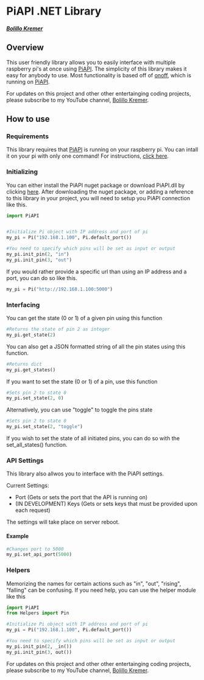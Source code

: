 # PiAPI .NET Library
##### [Bolillo Kremer](https://youtube.com/BolilloKremer?https://www.youtube.com/BolilloKremer?sub_confirmation=1)

## Overview
This user friendly library allows you to easily interface with multiple raspberry pi's at once using [PiAPI](https://github.com/Bolillo-Kremer/PiAPI). The simplicity of this library makes it easy for anybody to use. Most functionality is based off of [onoff](https://www.npmjs.com/package/onoff), which is running on [PiAPI](https://github.com/Bolillo-Kremer/PiAPI).

For updates on this project and other other entertainging coding projects, please subscribe to my YouTube channel, [Bolillo Kremer](https://youtube.com/BolilloKremer?https://www.youtube.com/BolilloKremer?sub_confirmation=1). 

## How to use

### Requirements
This library requires that [PiAPI](https://github.com/Bolillo-Kremer/PiAPI) is running on your raspberry pi. You can intall it on your pi with only one command! For instructions, [click here](https://github.com/Bolillo-Kremer/PiAPI/blob/master/README.md).

### Initializing
You can either install the PiAPI nuget package or download PiAPI.dll by clicking [here](https://github.com/Bolillo-Kremer/PiAPI.NET/blob/master/PiAPI-latest.dll?raw=true).
After downloading the nuget package, or adding a reference to this library in your project, you will need to setup you PiAPI connection like this.

```py
import PiAPI
```
```py

#Initialize Pi object with IP address and port of pi
my_pi = Pi("192.168.1.100", Pi.default_port())

#You need to specify which pins will be set as input or output
my_pi.init_pin(2, "in")
my_pi.init_pin(3, "out")
```

If you would rather provide a specific url than using an IP address and a port, you can do so like this.
```py
my_pi = Pi("http://192.168.1.100:5000")
```


### Interfacing

You can get the state (0 or 1) of a given pin using this function
```py
#Returns the state of pin 2 as integer
my_pi.get_state(2)
```

You can also get a JSON formatted string of all the pin states using this function.

```py
#Returns dict
my_pi.get_states()
```
If you want to set the state (0 or 1) of a pin, use this function
```py
#Sets pin 2 to state 0
my_pi.set_state(2, 0)
```
Alternatively, you can use "toggle" to toggle the pins state
```py
#Sets pin 2 to state 0
my_pi.set_state(2, "toggle")
```

If you wish to set the state of all initiated pins, you can do so with the set_all_states() function.


### API Settings

This library also allwos you to interface with the PiAPI settings.

Current Settings:
* Port (Gets or sets the port that the API is running on)
* (IN DEVELOPMENT) Keys (Gets or sets keys that must be provided upon each request)

The settings will take place on server reboot.

#### Example
```py
#Changes port to 5000
my_pi.set_api_port(5000)
```

### Helpers

Memorizing the names for certain actions such as "in", "out", "rising", "falling" can be confusing.
If you need help, you can use the helper module like this


```py
import PiAPI
from Helpers import Pin

#Initialize Pi object with IP address and port of pi
my_pi = Pi("192.168.1.100", Pi.default_port())

#You need to specify which pins will be set as input or output
my_pi.init_pin(2, _in())
my_pi.init_pin(3, out())
```


For updates on this project and other other entertainging coding projects, please subscribe to my YouTube channel, [Bolillo Kremer](https://youtube.com/BolilloKremer?https://www.youtube.com/BolilloKremer?sub_confirmation=1). 
